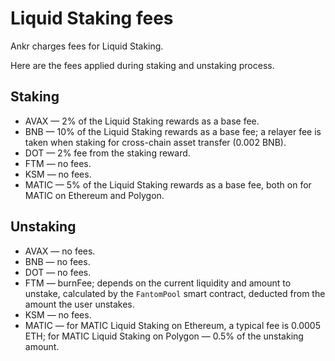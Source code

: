 # Liquid Staking fees
Ankr charges fees for Liquid Staking.

Here are the fees applied during staking and unstaking process.

## Staking
* AVAX — 2% of the Liquid Staking rewards as a base fee.
* BNB — 10% of the Liquid Staking rewards as a base fee; a relayer fee is taken when staking for cross-chain asset transfer (0.002 BNB).
* DOT — 2% fee from the staking reward.
* FTM — no fees.
* KSM — no fees.
* MATIC — 5% of the Liquid Staking rewards as a base fee, both on for MATIC on Ethereum and Polygon.

## Unstaking
* AVAX — no fees.
* BNB — no fees.
* DOT — no fees.
* FTM — burnFee; depends on the current liquidity and amount to unstake, calculated by the `FantomPool` smart contract, deducted from the amount the user unstakes.
* KSM — no fees.
* MATIC — for MATIC Liquid Staking on Ethereum, a typical fee is 0.0005 ETH; for MATIC Liquid Staking on Polygon — 0.5% of the unstaking amount.

